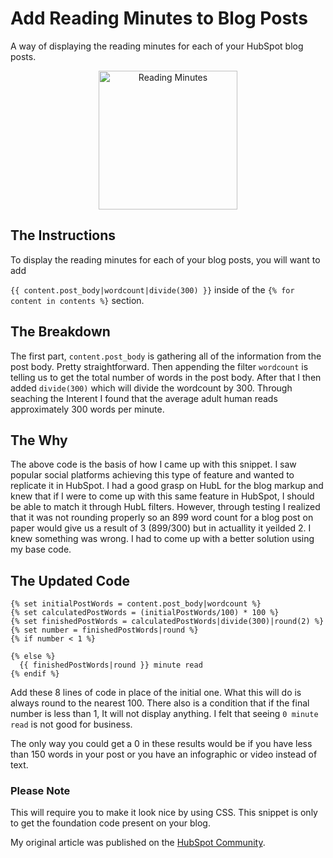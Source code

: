# Add Reading Minutes to Blog Posts
A way of displaying the reading minutes for each of your HubSpot blog posts.

<p align="center">
  <img src="https://github.com/ericsalvi/Add-Reading-Minutes-to-Blog-Posts/blob/master/images/reading-minutes-blog-post.png?raw=true" width="222" title="Reading Minutes">
</p>

## The Instructions
To display the reading minutes for each of your blog posts, you will want to add

`{{ content.post_body|wordcount|divide(300) }}` inside of the `{% for content in contents %}` section.

## The Breakdown
The first part, `content.post_body` is gathering all of the information from the post body. Pretty straightforward. Then appending the filter `wordcount` is telling us to get the total number of words in the post body. After that I then added `divide(300)` which will divide the wordcount by 300. Through seaching the Interent I found that the average adult human reads approximately 300 words per minute.

## The Why
The above code is the basis of how I came up with this snippet. I saw popular social platforms achieving this type of feature and wanted to replicate it in HubSpot. I had a good grasp on HubL for the blog markup and knew that if I were to come up with this same feature in HubSpot, I should be able to match it through HubL filters. However, through testing I realized that it was not rounding properly so an 899 word count for a blog post on paper would give us a result of 3 (899/300) but in actuallity it yeilded 2. I knew something was wrong. I had to come up with a better solution using my base code.

## The Updated Code
```
{% set initialPostWords = content.post_body|wordcount %}
{% set calculatedPostWords = (initialPostWords/100) * 100 %}
{% set finishedPostWords = calculatedPostWords|divide(300)|round(2) %}
{% set number = finishedPostWords|round %}
{% if number < 1 %}
 
{% else %}
  {{ finishedPostWords|round }} minute read
{% endif %}
```
Add these 8 lines of code in place of the initial one. What this will do is always round to the nearest 100. There also is a condition that if the final number is less than 1, It will not display anything. I felt that seeing `0 minute read` is not good for business. 

The only way you could get a 0 in these results would be if you have less than 150 words in your post or you have an infographic or video instead of text.

### Please Note

This will require you to make it look nice by using CSS. This snippet is only to get the foundation code present on your blog.

My original article was published on the [HubSpot Community](https://community.hubspot.com/t5/Share-Your-Work/How-to-Add-Reading-Minutes-to-Blog-Posts/m-p/9691#M30). 
